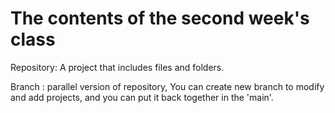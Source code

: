 # The contents of the second week's class

Repository: A project that includes files and folders. 

Branch : parallel version of repository,
         You can create new branch to modify and add projects, and you can put it back together in the 'main'.
